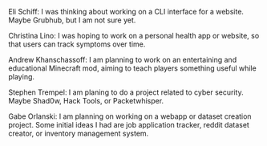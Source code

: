Eli Schiff: I was thinking about working on a CLI interface for a website. Maybe Grubhub, but I am not sure yet.

Christina Lino: I was hoping to work on a personal health app or website,
so that users can track symptoms over time. 

Andrew Khanschassoff: I am planning to work on an entertaining and educational Minecraft mod,
aiming to teach players something useful while playing.

Stephen Trempel: I am planing to do a project related to cyber security. Maybe Shad0w, Hack Tools, or Packetwhisper.

Gabe Orlanski: I am planning on working on a webapp or dataset creation project. Some initial ideas I had are job application tracker, reddit dataset creator, or inventory management system.  